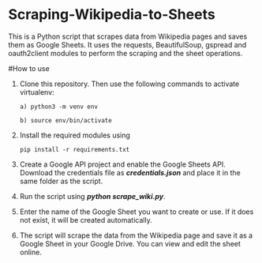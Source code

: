 # Scraping-Wikipedia-to-Sheets

This is a Python script that scrapes data from Wikipedia pages and saves them as Google Sheets. It uses the requests, BeautifulSoup, gspread and oauth2client modules to perform the scraping and the sheet operations.

#How to use

1. Clone this repository. Then use the following commands to activate virtualenv:

     ```a) python3 -m venv env```

    ```b) source env/bin/activate ```

2. Install the required modules using 
    
    ```
    pip install -r requirements.txt

    ```

3. Create a Google API project and enable the Google Sheets API. Download the credentials file as ***credentials.json*** and place it in the same folder as the script.

4. Run the script using ***python scrape_wiki.py***.

5. Enter the name of the Google Sheet you want to create or use. If it does not exist, it will be created automatically.

6. The script will scrape the data from the Wikipedia page and save it as a Google Sheet in your Google Drive. You can view and edit the sheet online.
